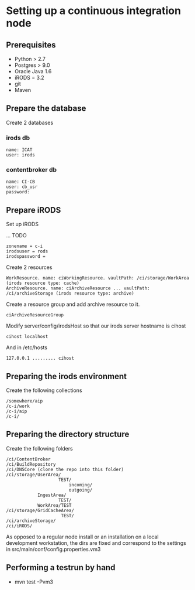 # Setting up a continuous integration node

## Prerequisites

* Python > 2.7
* Postgres > 9.0
* Oracle Java 1.6
* iRODS = 3.2
* git
* Maven

## Prepare the database

Create 2 databases

### irods db

    name: ICAT
    user: irods

### contentbroker db

    name: CI-CB
    user: cb_usr
    password: 

## Prepare iRODS

Set up iRODS

... TODO

    zonename = c-i
    irodsuser = rods
    irodspassword = 

Create 2 resources 

    WorkResource. name: ciWorkingResource. vaultPath: /ci/storage/WorkArea (irods resource type: cache)
    ArchiveResource. name: ciArchiveResource ... vaultPath: /ci/archiveStorage (irods resource type: archive)

Create a resource group and add archive resource to it.

    ciArchiveResourceGroup 

Modify server/config/irodsHost so that our irods server hostname is cihost

    cihost localhost
    
And in /etc/hosts

    127.0.0.1 ......... cihost

## Preparing the irods environment

Create the following collections

    /somewhere/aip
    /c-i/work
    /c-i/aip
    /c-i/

## Preparing the directory structure

Create the following folders

    /ci/ContentBroker
    /ci/BuildRepository
    /ci/DNSCore (clone the repo into this folder)
    /ci/storage/UserArea/
                        TEST/
                            incoming/
                            outgoing/
                IngestArea/
                        TEST/
                WorkArea/TEST
    /ci/storage/GridCacheArea/
                         TEST/
    /ci/archiveStorage/
    /ci/iRODS/
                         
As opposed to a regular node install or an installation on a local development workstation,
the dirs are fixed and correspond to the settings in src/main/conf/config.properties.vm3


## Performing a testrun by hand

* mvn test -Pvm3





